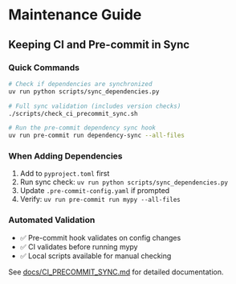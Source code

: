 # Maintenance Guide

## Keeping CI and Pre-commit in Sync

### Quick Commands

```bash
# Check if dependencies are synchronized
uv run python scripts/sync_dependencies.py

# Full sync validation (includes version checks)
./scripts/check_ci_precommit_sync.sh

# Run the pre-commit dependency sync hook
uv run pre-commit run dependency-sync --all-files
```

### When Adding Dependencies

1. Add to `pyproject.toml` first
2. Run sync check: `uv run python scripts/sync_dependencies.py`
3. Update `.pre-commit-config.yaml` if prompted
4. Verify: `uv run pre-commit run mypy --all-files`

### Automated Validation

- ✅ Pre-commit hook validates on config changes
- ✅ CI validates before running mypy
- ✅ Local scripts available for manual checking

See [docs/CI_PRECOMMIT_SYNC.md](docs/CI_PRECOMMIT_SYNC.md) for detailed documentation.

